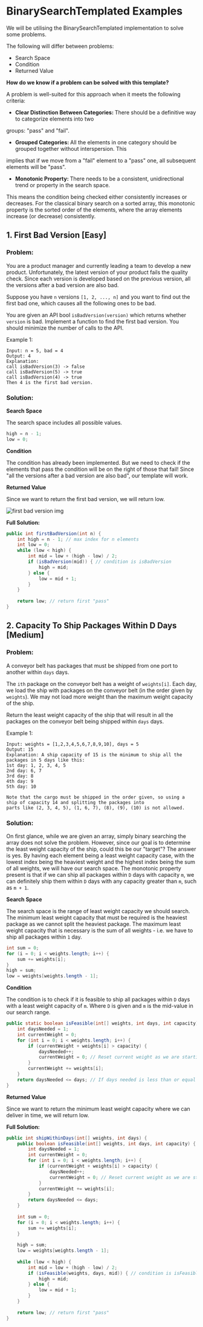 # BinarySearchTemplated Examples

We will be utilising the BinarySearchTemplated implementation to solve some problems.

The following will differ between problems:

- Search Space
- Condition
- Returned Value

<b> How do we know if a problem can be solved with this template? </b>

A problem is well-suited for this approach when it meets the following criteria:

- <b> Clear Distinction Between Categories: </b> There should be a definitive way to categorize elements into two 

groups: "pass" and "fail".

- <b> Grouped Categories: </b> All the elements in one category should be grouped together without interspersion. This 

implies that if we move from a "fail" element to a "pass" one, all subsequent elements will be "pass".

- <b> Monotonic Property: </b> There needs to be a consistent, unidirectional trend or property in the search space. 

This means the condition being checked either consistently increases or decreases. For the classical binary search on a
sorted array, this monotonic property is the sorted order of the elements, where the array elements increase
(or decrease) consistently.

## 1. First Bad Version [Easy]

### Problem:

You are a product manager and currently leading a team to develop a new product. Unfortunately, the latest version of
your product fails the quality check. Since each version is developed based on the previous version, all the versions
after a bad version are also bad.

Suppose you have `n` versions `[1, 2, ..., n]` and you want to find out the first bad one, which causes all the
following ones to be bad.

You are given an API bool `isBadVersion(version)` which returns whether `version` is bad. Implement a function to find
the first bad version. You should minimize the number of calls to the API.

Example 1:

```
Input: n = 5, bad = 4
Output: 4
Explanation:
call isBadVersion(3) -> false
call isBadVersion(5) -> true
call isBadVersion(4) -> true
Then 4 is the first bad version.
```

### Solution:

<b> Search Space </b>

The search space includes all possible values.

```java
high = n - 1;
low = 0;
```

<b> Condition </b>

The condition has already been implemented. But we need to check if the elements that pass the condition will be on the
right of those that fail! Since "all the versions after a bad version are also bad", our template will work.

<b> Returned Value </b>

Since we want to return the first bad version, we will return low.

![first bad version img](../../../../../../docs/assets/images/firstBadVersion.jpeg)

<b> Full Solution: </b>

```java
public int firstBadVersion(int n) {
    int high = n - 1; // max index for n elements
    int low = 0;
    while (low < high) {
        int mid = low + (high - low) / 2;
        if (isBadVersion(mid)) { // condition is isBadVersion
            high = mid;
        } else {
            low = mid + 1;
        }
    }
    
    return low; // return first "pass"
}
```

## 2. Capacity To Ship Packages Within D Days [Medium]

### Problem:

A conveyor belt has packages that must be shipped from one port to another within `days` days.

The `ith` package on the conveyor belt has a weight of `weights[i]`. Each day, we load the ship with packages on the
conveyor belt (in the order given by `weights`). We may not load more weight than the maximum weight capacity of the
ship.

Return the least weight capacity of the ship that will result in all the packages on the conveyor belt being shipped
within `days` days.

Example 1:

```
Input: weights = [1,2,3,4,5,6,7,8,9,10], days = 5
Output: 15
Explanation: A ship capacity of 15 is the minimum to ship all the packages in 5 days like this:
1st day: 1, 2, 3, 4, 5
2nd day: 6, 7
3rd day: 8
4th day: 9
5th day: 10

Note that the cargo must be shipped in the order given, so using a ship of capacity 14 and splitting the packages into 
parts like (2, 3, 4, 5), (1, 6, 7), (8), (9), (10) is not allowed.
```

### Solution:

On first glance, while we are given an array, simply binary searching the array does not solve the problem. However,
since our goal is to determine the least weight capacity of the ship, could this be our "target"? The answer is yes.
By having each element being a least weight capacity case, with the lowest index being the heaviest weight and the
highest index being the sum of all weights, we will have our search space. The monotonic property present is that if
we can ship all packages within `D` days with capacity `m`, we can definitely ship them within `D` days with any
capacity greater than `m`, such as `m + 1`.

<b> Search Space </b>

The search space is the range of least weight capacity we should search. The minimum least weight capacity that must be
required is the heaviest package as we cannot split the heaviest package. The maximum least weight capacity that is
necessary is the sum of all weights - i.e. we have to ship all packages within `1` day.

```java
int sum = 0;
for (i = 0; i < weights.length; i++) {
    sum += weights[i];
}
high = sum;
low = weights[weights.length - 1];
```

<b> Condition </b>

The condition is to check if it is feasible to ship all packages within `D` days with a least weight capacity of `m`.
Where `D` is given and `m` is the mid-value in our search range.

```java
public static boolean isFeasible(int[] weights, int days, int capacity) {
    int daysNeeded = 1;
    int currentWeight = 0;
    for (int i = 0; i < weights.length; i++) {
        if (currentWeight + weights[i] > capacity) {
            daysNeeded++;
            currentWeight = 0; // Reset current weight as we are starting a new day
        }
        currentWeight += weights[i];
    }
    return daysNeeded <= days; // If days needed is less than or equal to days, it is feasible
}
```

<b> Returned Value </b>

Since we want to return the minimum least weight capacity where we can deliver in time, we will return low.

<b> Full Solution: </b>

```java
public int shipWithinDays(int[] weights, int days) {
    public boolean isFeasible(int[] weights, int days, int capacity) {
        int daysNeeded = 1;
        int currentWeight = 0;
        for (int i = 0; i < weights.length; i++) {
            if (currentWeight + weights[i] > capacity) {
                daysNeeded++;
                currentWeight = 0; // Reset current weight as we are starting a new day
            }
            currentWeight += weights[i];
        }
        return daysNeeded <= days;
    }
    
    int sum = 0;
    for (i = 0; i < weights.length; i++) {
        sum += weights[i];
    }
    
    high = sum;
    low = weights[weights.length - 1];
    
    while (low < high) {
        int mid = low + (high - low) / 2;
        if (isFeasible(weights, days, mid)) { // condition is isFeasible
            high = mid;
        } else {
            low = mid + 1;
        }
    }
    
    return low; // return first "pass"
}
```
